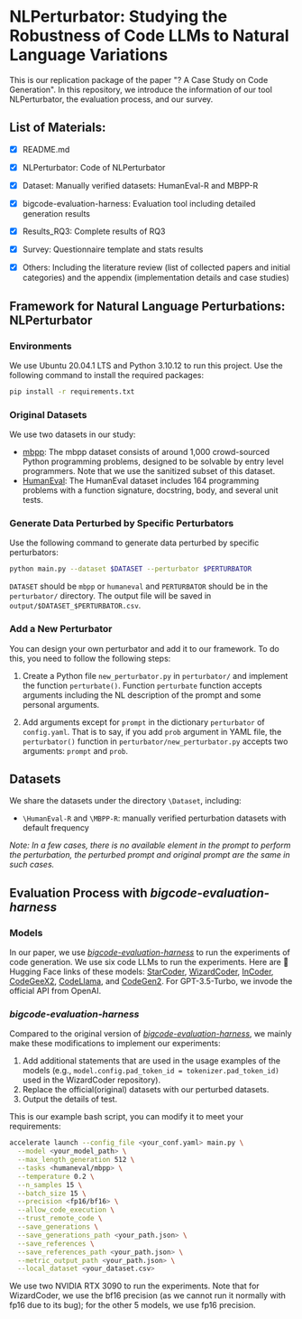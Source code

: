# NLPerturbator: Studying the Robustness of Code LLMs to Natural Language Variations

This is our replication package of the paper "? A Case Study on Code Generation". In this repository, we introduce the information of our tool NLPerturbator, the evaluation process, and our survey.


## List of Materials:

- [x] README.md
- [x] NLPerturbator: Code of NLPerturbator
- [x] Dataset: Manually verified datasets: HumanEval-R and MBPP-R
- [x] bigcode-evaluation-harness: Evaluation tool including detailed generation results
- [x] Results_RQ3: Complete results of RQ3
- [x] Survey: Questionnaire template and stats results
- [x] Others: Including the literature review (list of collected papers and initial categories) and the appendix (implementation details and case studies)


## Framework for Natural Language Perturbations: NLPerturbator

### Environments

We use Ubuntu 20.04.1 LTS and Python 3.10.12 to run this project. Use the following command to install the required packages:

```bash
pip install -r requirements.txt
```


### Original Datasets

We use two datasets in our study: 
- [mbpp](https://huggingface.co/datasets/mbpp): The mbpp dataset consists of around 1,000 crowd-sourced Python programming problems, designed to be solvable by entry level programmers. Note that we use the sanitized subset of this dataset.
- [HumanEval](https://huggingface.co/datasets/openai_humaneval): The HumanEval dataset includes 164 programming problems with a function signature, docstring, body, and several unit tests.


### Generate Data Perturbed by Specific Perturbators

Use the following command to generate data perturbed by specific perturbators:

```bash
python main.py --dataset $DATASET --perturbator $PERTURBATOR
```

`DATASET` should be `mbpp` or `humaneval` and `PERTURBATOR` should be in the `perturbator/` directory. The output file will be saved in `output/$DATASET_$PERTURBATOR.csv`.


### Add a New Perturbator

You can design your own perturbator and add it to our framework. To do this, you need to follow the following steps:
1. Create a Python file `new_perturbator.py` in `perturbator/` and implement the function `perturbate()`. Function `perturbate` function accepts arguments including the NL description of the prompt and some personal arguments. 

2. Add arguments except for `prompt` in the dictionary `perturbator` of `config.yaml`. That is to say, if you add `prob` argument in YAML file, the `perturbator()` function in `perturbator/new_perturbator.py` accepts two arguments: `prompt` and `prob`.


## Datasets

We share the datasets under the directory `\Dataset`, including:

* `\HumanEval-R` and `\MBPP-R`: manually verified perturbation datasets with default frequency

_Note: In a few cases, there is no available element in the prompt to perform the perturbation, the perturbed prompt and original prompt are the same in such cases._


## Evaluation Process with *bigcode-evaluation-harness*

### Models

In our paper, we use [*bigcode-evaluation-harness*](https://github.com/bigcode-project/bigcode-evaluation-harness) to run the experiments of code generation. We use six code LLMs to run the experiments. Here are 🤗Hugging Face links of these models: [StarCoder](https://huggingface.co/bigcode/starcoder), [WizardCoder](https://huggingface.co/WizardLM/WizardCoder-Python-7B-V1.0), [InCoder](https://huggingface.co/facebook/incoder-6B), [CodeGeeX2](https://huggingface.co/facebook/incoder-6B), [CodeLlama](https://huggingface.co/TheBloke/CodeLlama-7B-fp16), and [CodeGen2](https://huggingface.co/Salesforce/codegen25-7b-mono). For GPT-3.5-Turbo, we invode the official API from OpenAI.


### *bigcode-evaluation-harness*

Compared to the original version of [*bigcode-evaluation-harness*](https://github.com/bigcode-project/bigcode-evaluation-harness), we mainly make these modifications to implement our experiments:

1. Add additional statements that are used in the usage examples of the models (e.g., `model.config.pad_token_id = tokenizer.pad_token_id)` used in the WizardCoder repository).
2. Replace the official(original) datasets with our perturbed datasets.
3. Output the details of test.

This is our example bash script, you can modify it to meet your requirements:

```bash
accelerate launch --config_file <your_conf.yaml> main.py \
  --model <your_model_path> \
  --max_length_generation 512 \
  --tasks <humaneval/mbpp> \
  --temperature 0.2 \
  --n_samples 15 \
  --batch_size 15 \
  --precision <fp16/bf16> \
  --allow_code_execution \
  --trust_remote_code \
  --save_generations \
  --save_generations_path <your_path.json> \
  --save_references \
  --save_references_path <your_path.json> \
  --metric_output_path <your_path.json> \
  --local_dataset <your_dataset.csv>
```

We use two NVIDIA RTX 3090 to run the experiments. Note that for WizardCoder, we use the bf16 precision (as we cannot run it normally with fp16 due to its bug); for the other 5 models, we use fp16 precision.

